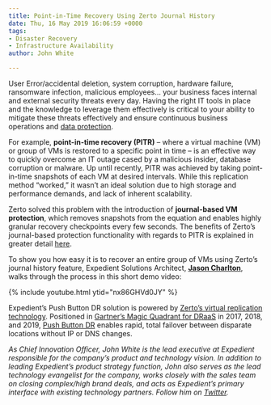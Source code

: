 ```yaml
---
title: Point-in-Time Recovery Using Zerto Journal History
date: Thu, 16 May 2019 16:06:59 +0000
tags:
- Disaster Recovery
- Infrastructure Availability
author: John White

---
```

User Error/accidental deletion, system corruption, hardware failure, ransomware infection, malicious employees… your business faces internal and external security threats every day. Having the right IT tools in place and the knowledge to leverage them effectively is critical to your ability to mitigate these threats effectively and ensure continuous business operations and [data protection](https://www.expedient.com/how-we-help/goals/protect-data/). 

For example, **point-in-time recovery (PITR)** – where a virtual machine (VM) or group of VMs is restored to a specific point in time – is an effective way to quickly overcome an IT outage cased by a malicious insider, database corruption or malware. Up until recently, PITR was achieved by taking point-in-time snapshots of each VM at desired intervals. While this replication method “worked,” it wasn’t an ideal solution due to high storage and performance demands, and lack of inherent scalability. 

Zerto solved this problem with the introduction of **journal-based VM protection**, which removes snapshots from the equation and enables highly granular recovery checkpoints every few seconds. The benefits of Zerto’s journal-based protection functionality with regards to PITR is explained in greater detail [here](https://www.zerto.com/disaster-recovery/snapshot-based-point-in-time-recovery/). 

To show you how easy it is to recover an entire group of VMs using Zerto’s journal history feature, Expedient Solutions Architect, [**Jason Charlton**](https://www.linkedin.com/in/jasonmcharlton/), walks through the process in this short demo video: 

{% include youtube.html ytid="nx86GHVd0JY" %}

Expedient’s Push Button DR solution is powered by [Zerto’s virtual replication technology](https://www.zerto.com/the-platform/real-time-hypervisor-based-replication/). Positioned in [Gartner’s Magic Quadrant for DRaaS](https://www.expedient.com/2018-magic-quadrant/) in 2017, 2018, and 2019, [Push Button DR](http://www.expedient.com/services/managed-services/disaster-recovery/#dr) enables rapid, total failover between disparate locations without IP or DNS changes.

_As Chief Innovation Officer, John White is the lead executive at Expedient responsible for the company’s product and technology vision. In addition to leading Expedient’s product strategy function, John also serves as the lead technology evangelist for the company, works closely with the sales team on closing complex/high brand deals, and acts as Expedient’s primary interface with existing technology partners. Follow him on_ [_Twitter_](https://twitter.com/johna_white)_._